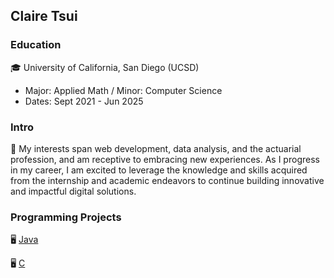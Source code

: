 ## Claire Tsui

### Education
🎓 University of California, San Diego (UCSD)  
   - Major: Applied Math / Minor: Computer Science  
   - Dates: Sept 2021 - Jun 2025

### Intro 
💬 My interests span web development, data analysis, and the actuarial profession, and am receptive 
   to embracing new experiences. As I progress in my career, I am excited to leverage the knowledge 
   and skills acquired from the internship and academic endeavors to continue building innovative 
   and impactful digital solutions.

### Programming Projects
🖥️ [Java](Java)

🖥️ [C](C)
